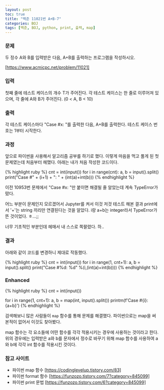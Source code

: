 ```yaml
---
layout: post
toc: true
title: "백준 11021번 A+B-7"
categories: BOJ
tags: [백준, BOJ, python, print, 출력, map]
---
```


### 문제
두 정수 A와 B를 입력받은 다음, A+B를 출력하는 프로그램을 작성하시오.

[https://www.acmicpc.net/problem/11021]

### 입력
첫째 줄에 테스트 케이스의 개수 T가 주어진다.
각 테스트 케이스는 한 줄로 이루어져 있으며, 각 줄에 A와 B가 주어진다. (0 < A, B < 10)

### 출력
각 테스트 케이스마다 "Case #x: "를 출력한 다음, A+B를 출력한다. 테스트 케이스 번호는 1부터 시작한다.

### 과정
앞으로 파이썬을 사용해서 알고리즘 공부를 하기로 했다. 이렇게 마음을 먹고 풀게 된 첫 문제였는데 처음부터 헤맸다. 아래는 내가 처음 작성한 코드이다.

{% highlight ruby %}
cnt = int(input())
for i in range(cnt):
    a, b = input().split()
    print("Case #" + (i+1) + ": " + (int(a)+int(b)))
{% endhighlight %}

이전 10953번 문제에서 "Case #x: "만 붙이면 해결될 줄 알았는데 계속 TypeError가 떴다.

어느 부분이 문제인지 모르겠어서 Jupyter를 켜서 이것 저것 테스트 해본 결과 print에서 '+'는 string 끼리만 연결된다는 것을 알았다. i랑 a+b는 integer라서 TypeError가 뜬 것이었다. ㅎ...;;

너무 기초적인 부분인데 헤매서 내 스스로 쪽팔렸다. 하..

### 결과
아래와 같이 코드를 변경하니 제대로 작동했다.

{% highlight ruby %}
cnt = int(input())
for i in range(1, cnt+1):
    a, b = input().split()
    print("Case #%d: %d" %(i,(int(a)+int(b))))
{% endhighlight %}

### Enhanced
{% highlight ruby %}
cnt = int(input())

for i in range(1, cnt+1):
    a, b = map(int, input().split())
    printm(f'Case #{i}: {a+b}')
{% endhighlight %}

검색해보니 많은 사람들이 `map` 함수를 통해 문제를 해결했다. 파이썬으로는 map을 써본적이 없어서 이것도 찾아봤다.

map 함수는 각 요소들에 어떤 함수를 각각 적용시키는 경우에 사용하는 것이라고 한다.
위의 경우에는 입력받은 a와 b를 문자에서 정수로 바꾸기 위해 map 함수를 사용하여 a와 b에 각각 int 함수를 적용시킨 것이다.

### 참고 사이트

- 파이썬 map 함수 [https://codinglevelup.tistory.com/83]
- 파이썬 format 함수 [https://funzozo.tistory.com/7?category=845099]
- 파이썬 print 문법 [https://funzozo.tistory.com/6?category=845099]
